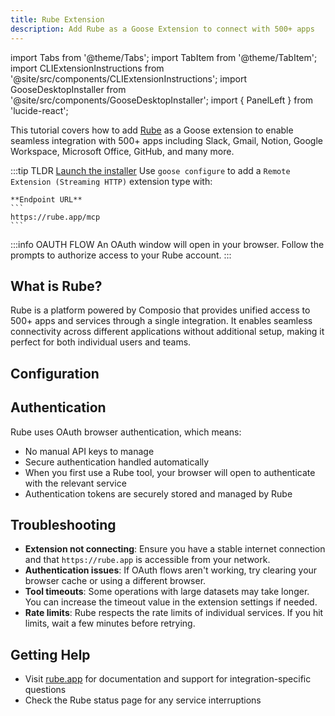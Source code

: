 ```yaml
---
title: Rube Extension
description: Add Rube as a Goose Extension to connect with 500+ apps
---
```


import Tabs from '@theme/Tabs';
import TabItem from '@theme/TabItem';
import CLIExtensionInstructions from '@site/src/components/CLIExtensionInstructions';
import GooseDesktopInstaller from '@site/src/components/GooseDesktopInstaller';
import { PanelLeft } from 'lucide-react';

This tutorial covers how to add [Rube](https://rube.app) as a Goose extension to enable seamless integration with 500+ apps including Slack, Gmail, Notion, Google Workspace, Microsoft Office, GitHub, and many more.

:::tip TLDR
<Tabs groupId="interface">
  <TabItem value="ui" label="Goose Desktop" default>
    [Launch the installer](goose://extension?type=streamable_http&url=https%3A%2F%2Frube.app%2Fmcp&id=rube&name=Rube&description=Seamlessly%20connect%20across%20500%2B%20applications%20including%20Slack%2C%20Gmail%2C%20Notion%2C%20Google%20Workspace%2C%20Microsoft%20Office%2C%20GitHub%2C%20and%20many%20more)
  </TabItem>
  <TabItem value="cli" label="Goose CLI">
    Use `goose configure` to add a `Remote Extension (Streaming HTTP)` extension type with:
    
    **Endpoint URL**
    ```
    https://rube.app/mcp
    ```
  </TabItem>
</Tabs>

:::info OAUTH FLOW
An OAuth window will open in your browser. Follow the prompts to authorize access to your Rube account.
:::

## What is Rube?

Rube is a platform powered by Composio that provides unified access to 500+ apps and services through a single integration. It enables seamless connectivity across different applications without additional setup, making it perfect for both individual users and teams.

## Configuration

<Tabs groupId="interface">
  <TabItem value="ui" label="Goose Desktop" default>
    <GooseDesktopInstaller
      extensionId="rube"
      extensionName="Rube"
      description="Seamlessly connect across 500+ applications including Slack, Gmail, Notion, Google Workspace, Microsoft Office, GitHub, and many more"
      type="http"
      url="https://rube.app/mcp"
    />
  </TabItem>
  <TabItem value="cli" label="Goose CLI">
    <CLIExtensionInstructions
      name="rube"
      type="http"
      url="https://rube.app/mcp"
      timeout={300}
      infoNote="OAuth authentication will happen automatically in your browser when you first use Rube tools"
    />

  </TabItem>
</Tabs>

## Authentication

Rube uses OAuth browser authentication, which means:
- No manual API keys to manage
- Secure authentication handled automatically
- When you first use a Rube tool, your browser will open to authenticate with the relevant service
- Authentication tokens are securely stored and managed by Rube

## Troubleshooting

- **Extension not connecting**: Ensure you have a stable internet connection and that `https://rube.app` is accessible from your network.
- **Authentication issues**: If OAuth flows aren't working, try clearing your browser cache or using a different browser.
- **Tool timeouts**: Some operations with large datasets may take longer. You can increase the timeout value in the extension settings if needed.
- **Rate limits**: Rube respects the rate limits of individual services. If you hit limits, wait a few minutes before retrying.

## Getting Help

- Visit [rube.app](https://rube.app) for documentation and support for integration-specific questions
- Check the Rube status page for any service interruptions